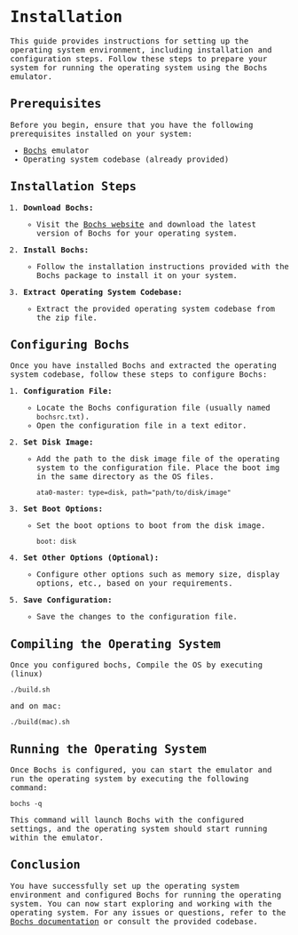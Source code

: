 <samp>

  
# Installation
This guide provides instructions for setting up the operating system environment, including installation and configuration steps. Follow these steps to prepare your system for running the operating system using the Bochs emulator.

## Prerequisites
Before you begin, ensure that you have the following prerequisites installed on your system:

- [Bochs](https://bochs.sourceforge.io/) emulator
- Operating system codebase (already provided)

## Installation Steps

1. **Download Bochs:**
   - Visit the [Bochs website](https://bochs.sourceforge.io/) and download the latest version of Bochs for your operating system.

2. **Install Bochs:**
   - Follow the installation instructions provided with the Bochs package to install it on your system.

3. **Extract Operating System Codebase:**
   - Extract the provided operating system codebase from the zip file.

## Configuring Bochs

Once you have installed Bochs and extracted the operating system codebase, follow these steps to configure Bochs:

1. **Configuration File:**
   - Locate the Bochs configuration file (usually named `bochsrc.txt`).
   - Open the configuration file in a text editor.

2. **Set Disk Image:**
   - Add the path to the disk image file of the operating system to the configuration file. Place the boot img in the same directory as the OS files.
     ```
     ata0-master: type=disk, path="path/to/disk/image"
     ```

3. **Set Boot Options:**
   - Set the boot options to boot from the disk image.

     ```
     boot: disk
     ```

4. **Set Other Options (Optional):**
   - Configure other options such as memory size, display options, etc., based on your requirements.

5. **Save Configuration:**
   - Save the changes to the configuration file.

## Compiling the Operating System
Once you configured bochs, Compile the OS by executing (linux)
```
./build.sh
```
and on mac:
```
./build(mac).sh
```

## Running the Operating System

Once Bochs is configured, you can start the emulator and run the operating system by executing the following command:

```
bochs -q
```

This command will launch Bochs with the configured settings, and the operating system should start running within the emulator.

## Conclusion

You have successfully set up the operating system environment and configured Bochs for running the operating system. You can now start exploring and working with the operating system.
For any issues or questions, refer to the [Bochs documentation](https://bochs.sourceforge.io/documentation.html) or consult the provided codebase.



</samp>
